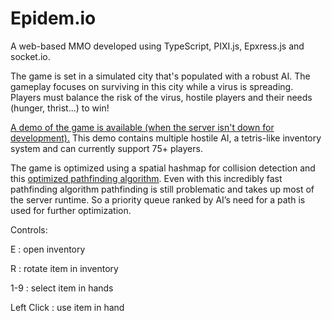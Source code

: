 # Epidem.io
A web-based MMO developed using TypeScript, PIXI.js, Epxress.js and socket.io. 

The game is set in a simulated city that's populated with a robust AI. The gameplay focuses on surviving in this city while a virus is spreading. Players must balance the risk of the virus, hostile players and their needs (hunger, thrist...) to win!

[A demo of the game is available (when the server isn't down for development).](http://epidem.io/) This demo contains multiple hostile AI, a tetris-like inventory system and can currently support 75+ players. 

The game is optimized using a spatial hashmap for collision detection and this [optimized pathfinding algorithm](https://mikolalysenko.github.io/l1-path-finder/www/). Even with this incredibly fast pathfinding algorithm pathfinding is still problematic and takes up most of the server runtime. So a priority queue ranked by AI’s need for a path is used for further optimization. 

Controls:

E : open inventory

R : rotate item in inventory

1-9 : select item in hands

Left Click : use item in hand
